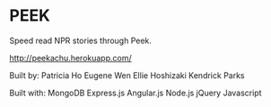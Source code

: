 PEEK
====
Speed read NPR stories through Peek.

http://peekachu.herokuapp.com/

Built by:
Patricia Ho
Eugene Wen
Ellie Hoshizaki
Kendrick Parks

Built with:
MongoDB
Express.js
Angular.js
Node.js
jQuery
Javascript
